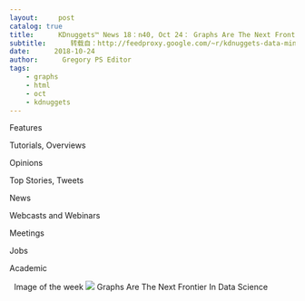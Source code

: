 ```yaml
---
layout:     post
catalog: true
title:      KDnuggets™ News 18：n40, Oct 24： Graphs Are The Next Frontier In Data Science; Apache Spark Intro for Beginners
subtitle:      转载自：http://feedproxy.google.com/~r/kdnuggets-data-mining-analytics/~3/umiDsuwrUEo/n40.html
date:      2018-10-24
author:      Gregory PS Editor
tags:
    - graphs
    - html
    - oct
    - kdnuggets
---
```



Features

Tutorials, Overviews

Opinions

Top Stories, Tweets

News

Webcasts and Webinars

Meetings

Jobs

Academic



  Image of the week
![](https://reshamas.github.io/assets/images/chart.png)
Graphs Are The Next Frontier In Data Science 






